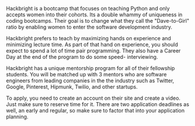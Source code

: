 Hackbright is a bootcamp that focuses on teaching Python and only accepts
women into their cohorts. Its a double whammy of uniqueness in coding
bootcamps. Their goal is to change what they call the "Dave-to-Girl" ratio by
enabling women to enter the software development industry.

Hackbright prefers to teach by maximizing hands on experience and minimizing
lecture time. As part of that hand on experience, you should expect to spend a
lot of time pair programming.
They also have a Career Day at the end of the program to do some speed-
interviewing.

Hackbright has a unique mentorship program for all of their fellowship
students. You will be matched up with 3 mentors who are software engineers
from leading companies in the the industry such as Twitter, Google, Pinterest,
Hipmunk, Twilio, and other startups.

To apply, you need to create an account on their site and create a video. Just
make sure to reserve time for it. There are two application deadlines as well,
an early and regular, so make sure to factor that into your application
planning.
